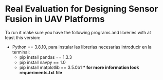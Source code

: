 # Real Evaluation for Designing Sensor Fusion in UAV Platforms

To run it make sure you have the following programs and libreries with at least this version: 
  * Python == 3.8.10, para instalar las librerias necesarias introducir en la terminal:
    * pip install pandas     == 1.3.3
    * pip install navpy      == 1.0
    * pip install matplotlib == 3.5.0b1
**\* for more information look requeriments.txt file**
